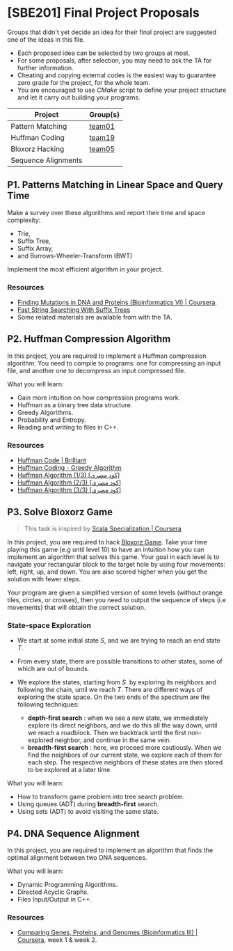 # \[SBE201\] Final Project Proposals

Groups that didn't yet decide an idea for their final project are suggested one of the ideas in this file.

* Each proposed idea can be selected by two groups at most.
* For some proposals, after selection, you may need to ask the TA for further information.
* Cheating and copying external codes is the easiest way to guarantee zero grade for the project, for the whole team.
* You are encouraged to use *CMake* script to define your project structure and let it carry out building your programs.

| Project | Group(s) |
|----------|----------|
| Pattern Matching | [team01](https://github.com/orgs/sbme-tutorials/teams/sbe201-team01)  |
| Huffman Coding | [team19](https://github.com/orgs/sbme-tutorials/teams/sbe201-team19) |
| Bloxorz Hacking | [team05](https://github.com/orgs/sbme-tutorials/teams/sbe201-team05) |
| Sequence Alignments | |


## P1. Patterns Matching in Linear Space and Query Time

Make a survey over these algorithms and report their time and space complexity:

* Trie,
* Suffix Tree,
* Suffix Array,
* and Burrows-Wheeler-Transform (BWT)

Implement the most efficient algorithm in your project.

### Resources

* [Finding Mutations in DNA and Proteins (Bioinformatics VI) \| Coursera](https://www.coursera.org/learn/dna-mutations).
* [Fast String Searching With Suffix Trees](http://marknelson.us/1996/08/01/suffix-trees/)
* Some related materials are available from with the TA.

## P2. Huffman Compression Algorithm

In this project, you are required to implement a Huffman compression algorithm. You need to compile to programs: one for compressing an input file, and another one to decompress an input compressed file.

What you will learn:

* Gain more intuition on how compression programs work.
* Huffman as a binary tree data structure.
* Greedy Algorithms.
* Probability and Entropy.
* Reading and writing to files in C++.

### Resources

* [Huffman Code \| Brilliant](https://brilliant.org/wiki/huffman-encoding/)
* [Huffman Coding - Greedy Algorithm](https://www.youtube.com/watch?v=dM6us854Jk0)
* [Huffman Algorithm \(1/3\) \[كود مصري\]](https://www.youtube.com/watch?v=eP3FzXc1K3g)
* [Huffman Algorithm \(2/3\) \[كود مصري\]](https://www.youtube.com/watch?v=LplgowaCY4c)
* [Huffman Algorithm \(3/3\) \[كود مصري\]](https://www.youtube.com/watch?v=Y5SWDAIZ0sQ)

## P3. Solve Bloxorz Game

> This task is inspired by [Scala Specialization \| Coursera](https://www.coursera.org/specializations/scala)

In this project, you are required to hack [Bloxorz Game](http://www.coolmath-games.com/0-bloxorz). Take your time playing this game (e.g until level 10) to have an intuition how you can implement an algorithm that solves this game. Your goal in each level is to navigate your rectangular block to the target hole by using four movements: left, right, up, and down. You are also scored higher when you get the solution with fewer steps.

Your program are given a simplified version of some levels (without orange tiles, circles, or crosses), then you need to output the sequence of steps (i.e movements) that will obtain the correct solution.

### State-space Exploration

* We start at some initial state *S*, and we are trying to reach an end state *T*.
* From every state, there are possible transitions to other states, some of which are out of bounds.
* We explore the states, starting from *S*. by exploring its neighbors and following the chain, until we reach *T*. There are different ways of exploring the state space. On the two ends of the spectrum are the following techniques:
    
    * **depth-first search** : when we see a new state, we immediately explore its direct neighbors, and we do this all the way down, until we reach a roadblock. Then we backtrack until the first non-explored neighbor, and continue in the same vein.
    * **breadth-first search** : here, we proceed more cautiously. When we find the neighbors of our current state, we explore each of them for each step. The respective neighbors of these states are then stored to be explored at a later time.

What you will learn:

* How to transform game problem into tree search problem.
* Using queues (ADT) during **breadth-first** search.
* Using sets (ADT) to avoid visiting the same state.

## P4. DNA Sequence Alignment

In this project, you are required to implement an algorithm that finds the optimal alignment between two DNA sequences.


What you will learn:

* Dynamic Programming Algorithms.
* Directed Acyclic Graphs.
* Files Input/Output in C++.

### Resources

* [Comparing Genes, Proteins, and Genomes (Bioinformatics III) \| Coursera](https://www.coursera.org/learn/comparing-genomes), week 1 \& week 2.
